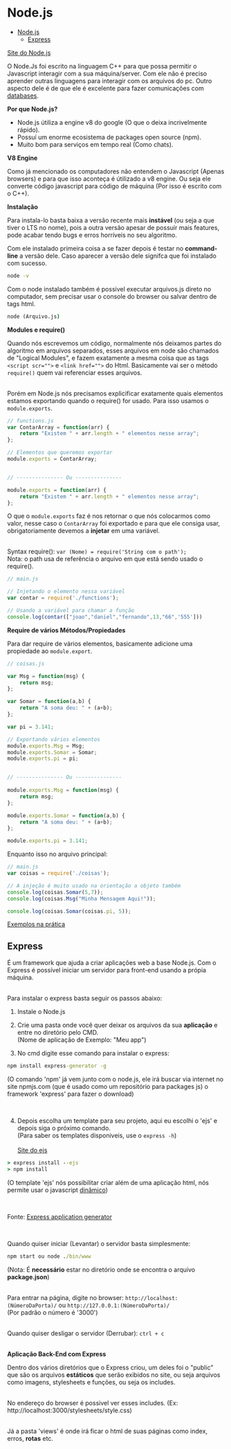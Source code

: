 # Node.js

* [Node.js]()
	* [Express]()

[Site do Node.js](https://nodejs.org/en/)<br>

O Node.Js foi escrito na linguagem C++ para que possa permitir o Javascript interagir com a sua máquina/server. Com ele não é preciso aprender outras linguagens para interagir com os arquivos do pc. Outro aspecto dele é de que ele é excelente para fazer comunicações com [databases]().

**Por que Node.js?**

* Node.js útiliza a engine v8 do google (O que o deixa incrivelmente rápido).
* Possuí um enorme ecosistema de packages open source (npm).
* Muito bom para serviços em tempo real (Como chats).

**V8 Engine**

Como já mencionado os computadores não entendem o Javascript (Apenas browsers) e para que isso aconteça é útilizado a v8 engine. Ou seja ele converte código javascript para código de máquina (Por isso é escrito com o C++).

**Instalação**

Para instala-lo basta baixa a versão recente mais **instável** (ou seja a que tiver o LTS no nome), pois a outra versão apesar de possuír mais features, pode acabar tendo bugs e erros horríveis no seu algoritmo.<br>

Com ele instalado primeira coisa a se fazer depois é testar no **command-line** a versão dele. Caso aparecer a versão dele signifca que foi instalado com sucesso.

```cmd
node -v
```

Com o node instalado também é possivel executar arquivos.js direto no computador, sem precisar usar o console do browser ou salvar dentro de tags html.

```cmd
node (Arquivo.js)
```

**Modules e require()**

Quando nós escrevemos um código, normalmente nós deixamos partes do algoritmo em arquivos separados, esses arquivos em node são chamados de "Logical Modules", e fazem exatamente a mesma coisa que as tags  `<script scr="">` e `<link href="">` do Html.
Basicamente vai ser o método `require()` quem vai referenciar esses arquivos.<br><br>

Porém em Node.js nós precisamos explicificar exatamente quais elementos estamos exportando quando o require() for usado. Para isso usamos o `module.exports`.

```javascript
// functions.js
var ContarArray = function(arr) {
	return "Existem " + arr.length + " elementos nesse array";
};

// Elementos que queremos exportar
module.exports = ContarArray;


// --------------- Ou ---------------

module.exports = function(arr) {
	return "Existem " + arr.length + " elementos nesse array";
};
```

O que o `module.exports` faz é nos retornar o que nós colocarmos como valor, nesse caso o `ContarArray` foi exportado e para que ele consiga usar, obrigatoriamente devemos a **injetar** em uma variável.<br><br>

Syntax require(): `var (Nome) = require('String com o path');`<br>
Nota: o path usa de referência o arquivo em que está sendo usado o require().

```javascript
// main.js

// Injetando o elemento nessa variável
var contar = require('./functions');

// Usando a variável para chamar a função
console.log(contar(["joao","daniel","fernando",13,"66",'555']))
```

**Require de vários Métodos/Propiedades**

Para dar require de vários elementos, basicamente adicione uma propiedade ao `module.export`.

```javascript
// coisas.js

var Msg = function(msg) {
	return msg;
};

var Somar = function(a,b) {
	return "A soma deu: " + (a+b);
};

var pi = 3.141;

// Exportando vários elementos
module.exports.Msg = Msg;
module.exports.Somar = Somar;
module.exports.pi = pi;


// --------------- Ou ---------------
 
module.exports.Msg = function(msg) {
	return msg;
};

module.exports.Somar = function(a,b) {
	return "A soma deu: " + (a+b);
};

module.exports.pi = 3.141;
```

Enquanto isso no arquivo principal:

```javascript
// main.js
var coisas = require('./coisas');

// A injeção é muito usado na orientação a objeto também
console.log(coisas.Somar(5,7));
console.log(coisas.Msg("Minha Mensagem Aqui!"));

console.log(coisas.Somar(coisas.pi, 5));
```

[Exemplos na prática]()


## Express

É um framework que ajuda a criar aplicações web a base Node.js. Com o Express é possível iniciar um servidor para front-end usando a própia máquina.<br><br>

Para instalar o express basta seguir os passos abaixo:

1. Instale o Node.js

2. Crie uma pasta onde você quer deixar os arquivos da sua **aplicação**  e entre no diretório pelo CMD.<br>
(Nome de aplicação de Exemplo: "Meu app")

3. No cmd digite esse comando para instalar o express:

```cmd
npm install express-generator -g
```

(O comando 'npm' já vem junto com o node.js, ele irá buscar via internet no site npmjs.com (que é usado como um repositório para packages js) o framework 'express' para fazer o download)

<br>

4. Depois escolha um template para seu projeto, aqui eu escolhi o 'ejs' e depois siga o próximo comando.<br>
(Para saber os templates disponiveis, use o `express -h`)<br><br>
[Site do ejs](https://ejs.co/)

```cmd
> express install --ejs
> npm install
```

(O template 'ejs' nós possibilitar criar além de uma aplicação html, nós permite usar o javascript [dinâmico]())<br>

<br>

Fonte: [Express application generator](https://expressjs.com/en/starter/generator.html)

<br>

Quando quiser iniciar (Levantar) o servidor basta simplesmente:

```cmd
npm start ou node ./bin/www
```

(Nota: É **necessário** estar no diretório onde se encontra o arquivo **package.json**)<br><br>

Para entrar na página, digite no browser: `http://localhost:(NúmeroDaPorta)/` ou `http://127.0.0.1:(NúmeroDaPorta)/`<br>
(Por padrão o número é '3000')<br><br>

Quando quiser desligar o servidor (Derrubar): `ctrl + c`<br><br>

**Aplicação Back-End com Express**

Dentro dos vários diretórios que o Express criou, um deles foi o "public" que são os arquivos **estáticos** que serão exibidos no site, ou seja arquivos como imagens, stylesheets e funções, ou seja os includes. <br><br>

No endereço do browser é possivel ver esses includes. (Ex: http://localhost:3000/stylesheets/style.css) <br><br>

Já a pasta 'views' é onde irá ficar o html de suas páginas como index, erros, **rotas** etc.
<br>
